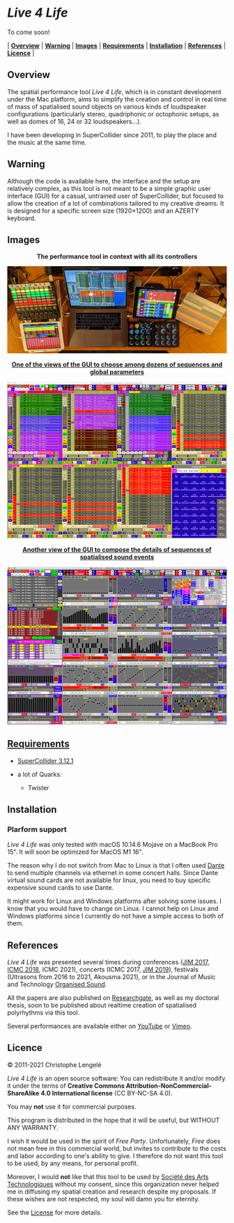 # *Live 4 Life*

To come soon!


| [**Overview**](#overview) | [**Warning**](#warning) | [**Images**](#images) | [**Requirements**](#requirements) | [**Installation**](#installation) | [**References**](#references) | [**Licence**](#licence) |


## Overview

The spatial performance tool *Live 4 Life*, which is in constant development under the Mac platform, aims to simplify the creation and control in real time of mass of spatialised sound objects on various kinds of loudspeaker configurations (particularly stereo, quadriphonic or octophonic setups, as well as domes of 16, 24 or 32 loudspeakers...). 

I have been developing in SuperCollider since 2011, to play the place and the music at the same time.

## Warning

Although the code is available here, the interface and the setup are relatively complex, as this tool is not meant to be a simple graphic user interface (GUI) for a casual, untrained user of SuperCollider, but focused to allow the creation of a lot of combinations tailored to my creative dreams.
It is designed for a specific screen size (1920×1200) and an AZERTY keyboard.

## Images

<p align="center">
<b>The performance tool in context with all its controllers</b>
</p>

![Controllers](/images/Controllers2021bis.jpg)


<p align="center">
<a href="#> <b>The performance tool in context with all its controllers</b> </a> <br>
<img src="images/Controllers2021bis.jpg" title="Title of image" alt="alt text here"/>
</p>


<p align="center">
<b>One of the views of the GUI to choose among dozens of sequences and global parameters</b>
</p>

![Global](/images/ViewGlobal.jpg)

<p align="center">
<b>Another view of the GUI to compose the details of sequences of spatialised sound events</b>
</p>

![Seq](/images/ViewSeq.jpg)

<!--
<p align="center">
  <b>Some Links:</b><br>
  <a href="#">Link 1</a> |
  <a href="#">Link 2</a> |
  <a href="#">Link 3</a>
  <br><br>
  <img src="http://s.4cdn.org/image/title/105.gif">
</p>
-->

## Requirements

* [SuperCollider 3.12.1](https://supercollider.github.io/download)

* a lot of Quarks:

  - Twister 

## Installation

### Plarform support

*Live 4 Life* was only tested with macOS 10.14.6 Mojave on a MacBook Pro 15". 
It will soon be optimized for MacOS M1 16".

The reason why I do not switch from Mac to Linux is that I often used [Dante](https://www.audinate.com/products) to send multiple channels via ethernet in some concert halls. Since Dante virtual sound cards are not available for linux, you need to buy specific expensive sound cards to use Dante.

It might work for Linux and Windows platforms after solving some issues. 
I know that you would have to change on Linux.
I cannot help on Linux and Windows platforms since I currently do not have a simple access to both of them.

## References

*Live 4 Life* was presented several times during conferences ([JIM 2017](https://jim2017.sciencesconf.org/data/Lengele2017aa.pdf), [ICMC 2018](https://quod.lib.umich.edu/cgi/p/pod/dod-idx/live-4-life-a-spatial-performance-tool-focused-on-rhythm.pdf?c=icmc;idno=bbp2372.2018.057;format=pdf), ICMC 2021), concerts (ICMC 2017, [JIM 2019](https://www.youtube.com/watch?v=NfWXF6copEs)), festivals (Ultrasons from 2016 to 2021, Akousma 2021), or in the  Journal of Music and Technology [Organised Sound](https://doi.org/10.1017/S135577182100008X).

All the papers are also published on [Researchgate](https://www.researchgate.net/profile/Christophe-Lengele), as well as my doctoral thesis, soon to be published about realtime creation of spatialised polyrhythms via this tool.

Several performances are available either on [YouTube](https://www.youtube.com/channel/UCOv5kb3IQBmgyOQPu5DOZ4g) or [Vimeo](https://vimeo.com/christophexon).


## Licence

© 2011-2021 Christophe Lengelé

*Live 4 Life* is an open source software: You can redistribute it and/or modify it under the terms of **Creative Commons Attribution-NonCommercial-ShareAlike 4.0 International license** (CC BY-NC-SA 4.0). 

You may **not** use it for commercial purposes.

This program is distributed in the hope that it will be useful, but WITHOUT ANY WARRANTY. 

I wish it would be used in the spirit of *Free Party*. Unfortunately, *Free* does not mean free in this commercial world, but invites to contribute to the costs and labor according to one's ability to give. I therefore do not want this tool to be used, by any means, for personal profit.

Moreover, I would **not** like that this tool to be used by [Société des Arts Technologiques](https://sat.qc.ca) without my consent, since this organization never helped me in diffusing my spatial creation and research despite my proposals. If these wishes are not respected, my soul will damn you for eternity.

See the [License](/LICENCE.md) for more details.
